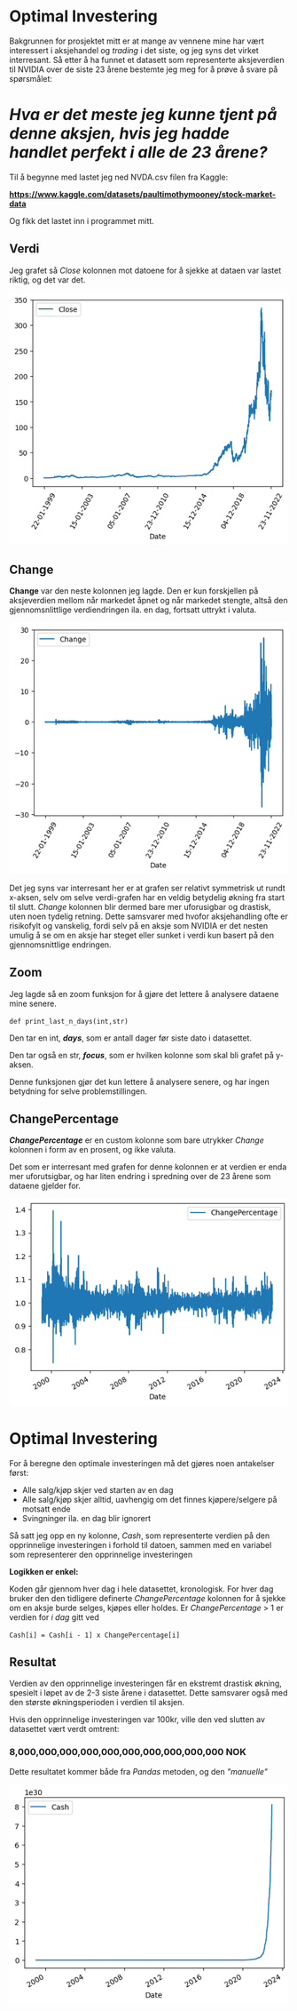 # Optimal Investering

Bakgrunnen for prosjektet mitt er at mange av vennene mine har vært interessert i aksjehandel og *trading* i det siste, og jeg syns det virket interresant. Så etter å ha funnet et datasett som representerte aksjeverdien til NVIDIA over de siste 23 årene bestemte jeg meg for å prøve å svare på spørsmålet: 

# *Hva er det meste jeg kunne tjent på denne aksjen, hvis jeg hadde handlet perfekt i alle de 23 årene?*

Til å begynne med lastet jeg ned NVDA.csv filen fra Kaggle:

**https://www.kaggle.com/datasets/paultimothymooney/stock-market-data**

Og fikk det lastet inn i programmet mitt.

## Verdi

Jeg grafet så *Close* kolonnen mot datoene for å sjekke at dataen var lastet riktig, og det var det. 

![alt text](image.png)

## Change

**Change** var den neste kolonnen jeg lagde. Den er kun forskjellen på aksjeverdien mellom når markedet åpnet og når markedet stengte, altså den gjennomsnlittlige verdiendringen ila. en dag, fortsatt uttrykt i valuta.

![alt text](image-1.png)

Det jeg syns var interresant her er at grafen ser relativt symmetrisk ut rundt x-aksen, selv om selve verdi-grafen har en veldig betydelig økning fra start til slutt. *Change* kolonnen blir dermed bare mer uforusigbar og drastisk, uten noen tydelig retning. Dette samsvarer med hvofor aksjehandling ofte er risikofylt og vanskelig, fordi selv på en aksje som NVIDIA er det nesten umulig å se om en aksje har steget eller sunket i verdi kun basert på den gjennomsnittlige endringen.

## Zoom

Jeg lagde så en zoom funksjon for å gjøre det lettere å analysere dataene mine senere.

`def print_last_n_days(int,str)`

Den tar en int, ***days***, som er antall dager før siste dato i datasettet.

Den tar også en str, ***focus***, som er hvilken kolonne som skal bli grafet på y-aksen.

Denne funksjonen gjør det kun lettere å analysere senere, og har ingen betydning for selve problemstillingen.

## ChangePercentage

***ChangePercentage*** er en custom kolonne som bare utrykker *Change* kolonnen i form av en prosent, og ikke valuta.

Det som er interresant med grafen for denne kolonnen er at verdien er enda mer uforutsigbar, og har liten endring i spredning over de 23 årene som dataene gjelder for.

![alt text](image-2.png)

# Optimal Investering

For å beregne den optimale investeringen må det gjøres noen antakelser først:
 - Alle salg/kjøp skjer ved starten av en dag
 - Alle salg/kjøp skjer alltid, uavhengig om det finnes kjøpere/selgere på motsatt ende
 - Svingninger ila. en dag blir ignorert

Så satt jeg opp en ny kolonne, *Cash*, som representerte verdien på den opprinnelige investeringen i forhold til datoen, sammen med en variabel som representerer den opprinnelige investeringen

**Logikken er enkel:**

Koden går gjennom hver dag i hele datasettet, kronologisk. For hver dag bruker den den tidligere definerte *ChangePercentage* kolonnen for å sjekke om en aksje burde selges, kjøpes eller holdes. Er *ChangePercentage* > 1 er verdien for *i dag* gitt ved 

`Cash[i] = Cash[i - 1] x ChangePercentage[i]`

## Resultat

Verdien av den opprinnelige investeringen får en ekstremt drastisk økning, spesielt i løpet av de 2-3 siste årene i datasettet. Dette samsvarer også med den største økningsperioden i verdien til aksjen. 

Hvis den opprinnelige investeringen var 100kr, ville den ved slutten av datasettet vært verdt omtrent:

### 8,000,000,000,000,000,000,000,000,000,000 NOK

Dette resultatet kommer både fra *Pandas* metoden, og den *"manuelle"*

![alt text](image-3.png)
